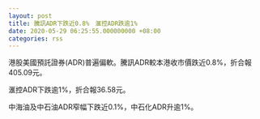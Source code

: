 ```yaml
---
layout: post
title: 騰訊ADR下跌近0.8%　滙控ADR跌逾1%
date: 2020-05-29 06:25:55.000000000 +08:00
categories: rss
---
```


港股美國預託證券(ADR)普遍偏軟。騰訊ADR較本港收市價跌近0.8%，折合報405.09元。

滙控ADR下跌逾1%，折合報36.58元。

中海油及中石油ADR窄幅下跌近0.1%，中石化ADR升逾1%。
